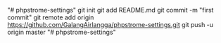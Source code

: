 "# phpstrome-settings"  git init git add README.md git commit -m "first commit" git remote add origin https://github.com/GalangAirlangga/phpstrome-settings.git git push -u origin master
"# phpstrome-settings" 
